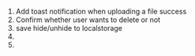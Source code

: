 1. Add toast notification when uploading a file success
2. Confirm whether user wants to delete or not
3. save hide/unhide to localstorage
4. 
5. 